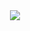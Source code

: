 <div align="center"> 
<img src="https://github.com/cateldev/magic-sound/blob/main/magic-sound/images/magic-sound-logo.png">
</div>
